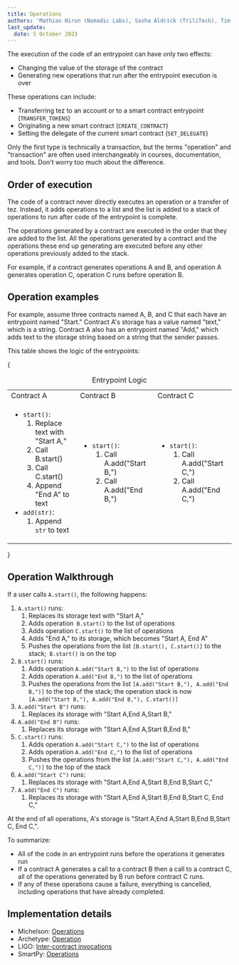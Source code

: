 ```yaml
---
title: Operations
authors: 'Mathias Hiron (Nomadic Labs), Sasha Aldrick (TriliTech), Tim McMackin (TriliTech)'
last_update:
  date: 5 October 2023
---
```


The execution of the code of an entrypoint can have only two effects:

- Changing the value of the storage of the contract
- Generating new operations that run after the entrypoint execution is over

These operations can include:

- Transferring tez to an account or to a smart contract entrypoint (`TRANSFER_TOKENS`)
- Originating a new smart contract (`CREATE_CONTRACT`)
- Setting the delegate of the current smart contract (`SET_DELEGATE`)

Only the first type is technically a transaction, but the terms "operation" and "transaction" are often used interchangeably in courses, documentation, and tools.
Don't worry too much about the difference.

## Order of execution

The code of a contract never directly executes an operation or a transfer of tez.
Instead, it adds operations to a list and the list is added to a stack of operations to run after code of the entrypoint is complete.

The operations generated by a contract are executed in the order that they are added to the list.
All the operations generated by a contract and the operations these end up generating are executed before any other operations previously added to the stack.

For example, if a contract generates operations A and B, and operation A generates operation C, operation C runs before operation B.

## Operation examples

For example, assume three contracts named A, B, and C that each have an entrypoint named "Start."
Contract A's storage has a value named "text," which is a string.
Contract A also has an entrypoint named "Add," which adds text to the storage string based on a string that the sender passes.

This table shows the logic of the entrypoints:

{<table>
  <caption>Entrypoint Logic</caption>
  <tbody>
    <tr>
      <td>Contract A</td>
      <td>Contract B</td>
      <td>Contract C</td>
    </tr>
    <tr>
      <td>
        <ul>
          <li><code>start()</code>:<ol>
              <li>Replace text with "Start A,"</li>
              <li>Call B.start()</li>
              <li>Call C.start()</li>
              <li>Append "End A" to text</li>
            </ol>
          </li>
          <li><code>add(str)</code>:<ol>
              <li>Append <code>str</code> to text</li>
            </ol>
          </li>
        </ul>
      </td>
      <td>
        <ul>
          <li><code>start()</code>:<ol>
              <li>Call A.add("Start B,")</li>
              <li>Call A.add("End B,")</li>
            </ol>
          </li>
        </ul>
      </td>
      <td>
        <ul>
          <li><code>start()</code>:<ol>
              <li>Call A.add("Start C,")</li>
              <li>Call A.add("End C,")</li>
            </ol>
          </li>
        </ul>
      </td>
    </tr>
  </tbody>
</table>}

## Operation Walkthrough

If a user calls `A.start()`, the following happens:

1. `A.start()` runs:
   1. Replaces its storage text with "Start A,"
   1. Adds operation` B.start()` to the list of operations
   1. Adds operation `C.start()` to the list of operations
   1. Adds "End A," to its storage, which becomes "Start A, End A"
   1. Pushes the operations from the list `[B.start(), C.start()]` to the stack;` B.start()` is on the top
1. `B.start()` runs:
   1. Adds operation `A.add("Start B,")` to the list of operations
   1. Adds operation `A.add("End B,")` to the list of operations
   1. Pushes the operations from the list `[A.add("Start B,"), A.add("End B,")]` to the top of the stack; the operation stack is now `[A.add("Start B,"), A.add("End B,"), C.start()]`
1. `A.add("Start B")` runs:
   1. Replaces its storage with "Start A,End A,Start B,"
1. `A.add("End B")` runs:
   1. Replaces its storage with "Start A,End A,Start B,End B,"
1. `C.start()` runs:
   1. Adds operation `A.add("Start C,")` to the list of operations
   1. Adds operation `A.add("End C,")` to the list of operations
   1. Pushes the operations from the list `[A.add("Start C,"), A.add("End C,")]` to the top of the stack
1. `A.add("Start C")` runs:
   1. Replaces its storage with "Start A,End A,Start B,End B,Start C,"
1. `A.add("End C")` runs:
   1. Replaces its storage with "Start A,End A,Start B,End B,Start C, End C,"

At the end of all operations, A's storage is "Start A,End A,Start B,End B,Start C, End C,".

To summarize:

- All of the code in an entrypoint runs before the operations it generates run
- If a contract A generates a call to a contract B then a call to a contract C, all of the operations generated by B run before contract C runs.
- If any of these operations cause a failure, everything is cancelled, including operations that have already completed.

## Implementation details

- Michelson: [Operations](https://tezos.gitlab.io/michelson-reference/#type-operation)
- Archetype: [Operation](https://archetype-lang.org/docs/reference/instructions/operation)
- LIGO: [Inter-contract invocations](https://ligolang.org/docs/advanced/entrypoints-contracts#inter-contract-invocations)
- SmartPy: [Operations](https://smartpy.io/manual/data-types/operations)
